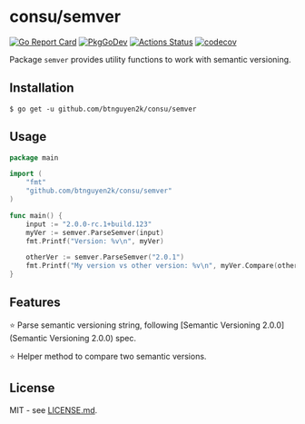 # consu/semver

[![Go Report Card](https://goreportcard.com/badge/github.com/btnguyen2k/consu)](https://goreportcard.com/report/github.com/btnguyen2k/consu)
[![PkgGoDev](https://pkg.go.dev/badge/github.com/btnguyen2k/consu/semver)](https://pkg.go.dev/github.com/btnguyen2k/consu/semver)
[![Actions Status](https://github.com/btnguyen2k/consu/workflows/semver/badge.svg)](https://github.com/btnguyen2k/consu/actions)
[![codecov](https://codecov.io/gh/btnguyen2k/consu/branch/semver/graph/badge.svg)](https://app.codecov.io/gh/btnguyen2k/consu/tree/semver/semver)

Package `semver` provides utility functions to work with semantic versioning.

## Installation

```shell
$ go get -u github.com/btnguyen2k/consu/semver
```

## Usage

```go
package main

import (
	"fmt"
	"github.com/btnguyen2k/consu/semver"
)

func main() {
	input := "2.0.0-rc.1+build.123"
	myVer := semver.ParseSemver(input)
    fmt.Printf("Version: %v\n", myVer)

	otherVer := semver.ParseSemver("2.0.1")
	fmt.Printf("My version vs other version: %v\n", myVer.Compare(otherVer))
}
```

## Features

⭐ Parse semantic versioning string, following [Semantic Versioning 2.0.0](Semantic Versioning 2.0.0) spec.

⭐ Helper method to compare two semantic versions.

## License

MIT - see [LICENSE.md](LICENSE.md).
